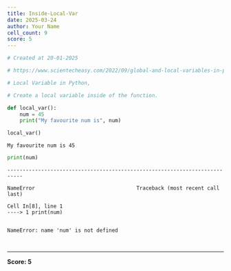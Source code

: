 ```yaml
---
title: Inside-Local-Var
date: 2025-03-24
author: Your Name
cell_count: 9
score: 5
---
```


```python
# Created at 20-01-2025
```


```python
# https://www.scientecheasy.com/2022/09/global-and-local-variables-in-python.html/
```


```python
# Local Variable in Python,
```


```python
# Create a local variable inside of the function.
```


```python
def local_var():
    num = 45
    print("My favourite num is", num)
```


```python
local_var()
```

    My favourite num is 45



```python
print(num)
```


    ---------------------------------------------------------------------------

    NameError                                 Traceback (most recent call last)

    Cell In[8], line 1
    ----> 1 print(num)


    NameError: name 'num' is not defined



```python

```


```python

```


---
**Score: 5**
